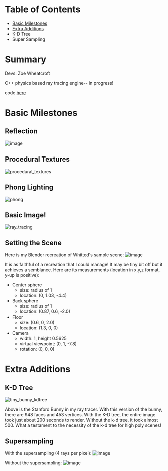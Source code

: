 # Table of Contents

- [Basic Milestones](#basic-milestones)
- [Extra Additions](#extra-additions)
- K-D Tree
- Super Sampling

# Summary

Devs: Zoe Wheatcroft

C++ physics based ray tracing engine-- in progress! 

code [here](https://github.com/ZoeWheatcroft/PhysicalRayTracingEngine)

# Basic Milestones

## **Reflection**

![image](https://github.com/user-attachments/assets/e5afe800-7143-4cfc-b5ff-61c73fc7697c)

## **Procedural Textures**

![procedural_textures](https://github.com/user-attachments/assets/f7231305-6b10-4ce0-a0ff-70f257a74dbe)

## **Phong Lighting**

![phong](https://github.com/user-attachments/assets/0653795e-fc79-44c3-ac03-f7c4ba787570)

## **Basic Image!**

![ray_tracing](https://github.com/user-attachments/assets/7dae40e3-2d98-4a6e-b61d-a653d7fc7eff)

## **Setting the Scene**

Here is my Blender recreation of Whitted's sample scene: 
![image](https://github.com/user-attachments/assets/6b49ea53-3ef2-499a-972b-2f8d33353361)

It is as faithful of a recreation that I could manage! It may be tiny bit off but it achieves a semblance. 
Here are its measurements (location in x,y,z format, y-up is positive): 
* Center sphere
  * size: radius of 1
  * location: (0, 1.03, -4.4)
* Back sphere
  * size: radius of 1
  * location: (0.87, 0.6, -2.0)
* Floor
  * size: (0.6, 0, 2.0)
  * location: (1.3, 0, 0)
* Camera
  * width: 1, height 0.5625
  * virtual viewpoint: (0, 1, -7.8)
  * rotation: (0, 0, 0)




# Extra Additions

## **K-D Tree**
![tiny_bunny_kdtree](https://github.com/user-attachments/assets/8e254bec-79f9-4b21-81a1-9e5e3e1680ea)

Above is the Stanford Bunny in my ray tracer. With this version of the bunny, there are 948 faces and 453 vertices. With the K-D tree, the entire image took just about 200 seconds to render. WIthout the k-d tree, it took almost 500. What a testament to the necessity of the k-d tree for high poly scenes!


## **Supersampling**

With the supersampling (4 rays per pixel):
![image](https://github.com/user-attachments/assets/c44b8178-c843-4e07-b3ae-43fc48b14d21)

Without the supersampling:
![image](https://github.com/user-attachments/assets/4c5103e6-6461-4256-a027-cc28b3f59bf7)
